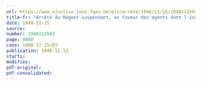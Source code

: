 ```yaml
---
url: https://www.ejustice.just.fgov.be/eli/arrete/1948/11/25/1948112503/justel
title-fr: "Arrêté du Régent suspendant, en faveur des agents dont l'inaptitude physique dépend de faits de guerre, l'application de l'arrêté royal du 30 mars 1939, relatif à la mise en disponibilité des agents de l'Etat"
date: 1948-11-25
source:
number: 1948112503
page: 9868
case: 1948-11-25/03
publication: 1948-12-13
starts:
modifies:
pdf-original:
pdf-consolidated:
---
```


